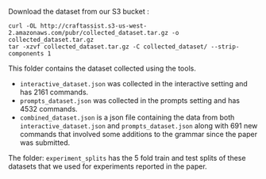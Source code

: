 Download the dataset from our S3 bucket :

```
curl -OL http://craftassist.s3-us-west-2.amazonaws.com/pubr/collected_dataset.tar.gz -o collected_dataset.tar.gz
tar -xzvf collected_dataset.tar.gz -C collected_dataset/ --strip-components 1
```

This folder contains the dataset collected using the tools. 

- `interactive_dataset.json` was collected in the interactive setting and has 2161 commands. 
- `prompts_dataset.json` was collected in the prompts setting and has 4532 commands.
- `combined_dataset.json` is a json file containing the data from both `interactive_dataset.json` and `prompts_dataset.json` along with 691 new commands that involved some additions to the grammar since the paper was submitted.

The folder: `experiment_splits` has the 5 fold train and test splits of these datasets that we used for experiments reported in the paper.